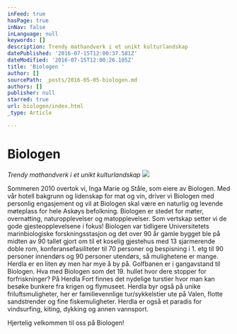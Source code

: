 ```yaml
---
inFeed: true
hasPage: true
inNav: false
inLanguage: null
keywords: []
description: Trendy mathandverk i et unikt kulturlandskap
datePublished: '2016-07-15T12:00:37.581Z'
dateModified: '2016-07-15T12:00:26.105Z'
title: 'Biologen '
author: []
sourcePath: _posts/2016-05-05-biologen.md
authors: []
publisher: null
starred: true
url: biologen/index.html
_type: Article

---
```

# Biologen 

_Trendy mathandverk i et unikt kulturlandskap_
![](https://the-grid-user-content.s3-us-west-2.amazonaws.com/b30f0d29-5d79-4393-9b53-d28d49e77bd9.gif)

Sommeren 2010 overtok vi, Inga Marie og Ståle, som eiere av Biologen. Med vår hotell bakgrunn og lidenskap for mat og vin, driver vi Biologen med personlig engasjement og vil at Biologen skal være en naturlig og levende møteplass for hele Askøys befolkning. Biologen er stedet for møter, overnatting, naturopplevelser og matopplevelser. Som vertskap setter vi de gode gjesteopplevelsene i fokus! Biologen var tidligere Universitetets marinbiologiske forskningsstasjon og det over 90 år gamle bygget ble på midten av 90 tallet gjort om til et koselig gjestehus med 13 sjarmerende doble rom, konferansefasiliteter til 70 personer og bespisning i 1\. etg til 90 personer innendørs og 90 personer utendørs, så mulighetene er mange. Herdla er en liten øy men har mye å by på. Golfbanen er i gangavstand til Biologen. Hva med Biologen som det 19\. hullet hvor dere stopper for forfriskninger? På Herdla Fort finnes det nydelige turstier hvor man kan besøke bunkere fra krigen og flymuseet. Herdla byr også på unike friluftsmuligheter, her er familievennlige tur/sykkelstier ute på Valen, flotte sandstrender og fine fiskemuligheter. Herdla er også et paradis for vindsurfing, kiting, dykking og annen vannsport. 

Hjertelig velkommen til oss på Biologen!